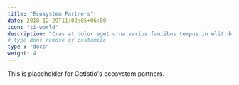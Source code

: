 ```yaml
---
title: "Ecosystem Partners"
date: 2018-12-29T11:02:05+06:00
icon: "ti-world"
description: "Cras at dolor eget urna varius faucibus tempus in elit dolor sit amet."
# type dont remove or customize
type : "docs"
weight: 4
---
```


This is placeholder for GetIstio's ecosystem partners.
